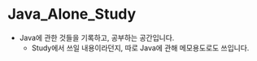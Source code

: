 # Java_Alone_Study

- Java에 관한 것들을 기록하고, 공부하는 공간입니다.
  - Study에서 쓰일 내용이라던지, 따로 Java에 관해 메모용도로도 쓰입니다.
